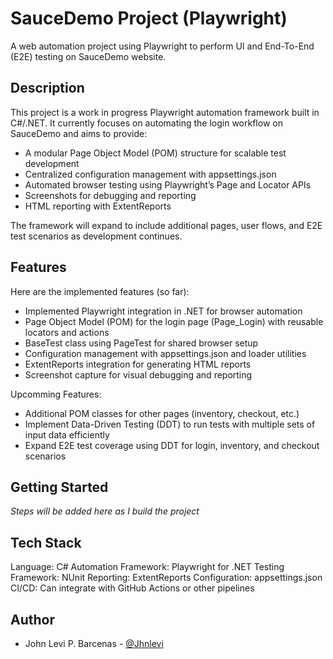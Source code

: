 ﻿# SauceDemo Project (Playwright)

A web automation project using Playwright to perform UI and End-To-End (E2E) testing on SauceDemo website.

## Description

This project is a work in progress Playwright automation framework built in C#/.NET. It currently focuses on automating the login workflow on SauceDemo and aims to provide:

- A modular Page Object Model (POM) structure for scalable test development
- Centralized configuration management with appsettings.json
- Automated browser testing using Playwright’s Page and Locator APIs
- Screenshots for debugging and reporting
- HTML reporting with ExtentReports

The framework will expand to include additional pages, user flows, and E2E test scenarios as development continues.

## Features

Here are the implemented features (so far):

- Implemented Playwright integration in .NET for browser automation
- Page Object Model (POM) for the login page (Page_Login) with reusable locators and actions
- BaseTest class using PageTest for shared browser setup
- Configuration management with appsettings.json and loader utilities
- ExtentReports integration for generating HTML reports
- Screenshot capture for visual debugging and reporting

Upcomming Features:

- Additional POM classes for other pages (inventory, checkout, etc.)
- Implement Data-Driven Testing (DDT) to run tests with multiple sets of input data efficiently
- Expand E2E test coverage using DDT for login, inventory, and checkout scenarios

## Getting Started

*Steps will be added here as I build the project*

## Tech Stack

Language: C#
Automation Framework: Playwright for .NET
Testing Framework: NUnit
Reporting: ExtentReports
Configuration: appsettings.json
CI/CD: Can integrate with GitHub Actions or other pipelines

## Author

- John Levi P. Barcenas - [@Jhnlevi](https://github.com/Jhnlevi)